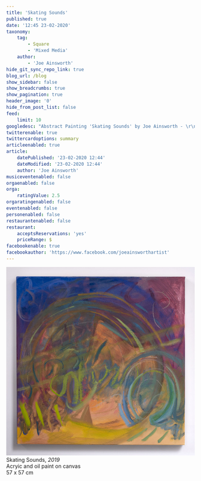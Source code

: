 ```yaml
---
title: 'Skating Sounds'
published: true
date: '12:45 23-02-2020'
taxonomy:
    tag:
        - Square
        - 'Mixed Media'
    author:
        - 'Joe Ainsworth'
hide_git_sync_repo_link: true
blog_url: /blog
show_sidebar: false
show_breadcrumbs: true
show_pagination: true
header_image: '0'
hide_from_post_list: false
feed:
    limit: 10
googledesc: "Abstract Painting 'Skating Sounds' by Joe Ainsworth - \r\nAcrylic and oil paint on canvas, 57 x 57 cm"
twitterenable: true
twittercardoptions: summary
articleenabled: true
article:
    datePublished: '23-02-2020 12:44'
    dateModified: '23-02-2020 12:44'
    author: 'Joe Ainsworth'
musiceventenabled: false
orgaenabled: false
orga:
    ratingValue: 2.5
orgaratingenabled: false
eventenabled: false
personenabled: false
restaurantenabled: false
restaurant:
    acceptsReservations: 'yes'
    priceRange: $
facebookenable: true
facebookauthor: 'https://www.facebook.com/joeainsworthartist'
---
```


[![](skating-sounds@x3.jpg)](/paintings/skating-sounds)
Skating Sounds, _2019_  
Acryic and oil paint on canvas  
57 x 57 cm

